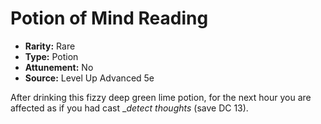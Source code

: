 # Potion of Mind Reading

- **Rarity:** Rare
- **Type:** Potion
- **Attunement:** No
- **Source:** Level Up Advanced 5e

After drinking this fizzy deep green lime potion, for the next hour you are affected as if you had cast __detect thoughts_  (save DC 13).
